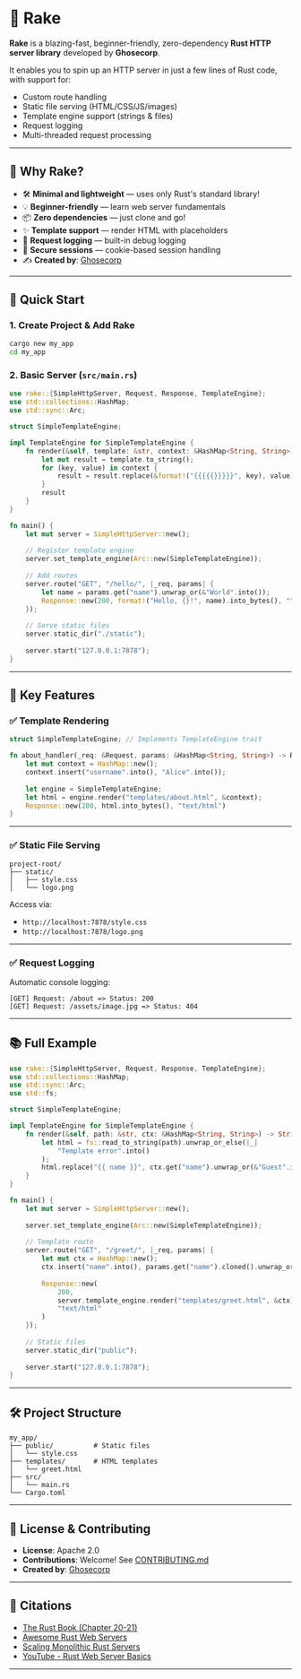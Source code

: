 # 🦀 Rake

**Rake** is a blazing-fast, beginner-friendly, zero-dependency **Rust HTTP server library** developed by **Ghosecorp**.

It enables you to spin up an HTTP server in just a few lines of Rust code, with support for:

- Custom route handling
- Static file serving (HTML/CSS/JS/images)
- Template engine support (strings & files)
- Request logging
- Multi-threaded request processing

---

## 🔰 Why Rake?

- 🛠️ **Minimal and lightweight** — uses only Rust's standard library!
- 💡 **Beginner-friendly** — learn web server fundamentals
- 📦 **Zero dependencies** — just clone and go!
- ✨ **Template support** — render HTML with placeholders
- 📜 **Request logging** — built-in debug logging
- 🔐 **Secure sessions** — cookie-based session handling
- ✍️ **Created by**: [Ghosecorp](https://github.com/Ghosecorp)

---

## 🚀 Quick Start

### 1. Create Project & Add Rake
```bash
cargo new my_app
cd my_app
```

### 2. Basic Server (`src/main.rs`)
```rust
use rake::{SimpleHttpServer, Request, Response, TemplateEngine};
use std::collections::HashMap;
use std::sync::Arc;

struct SimpleTemplateEngine;

impl TemplateEngine for SimpleTemplateEngine {
    fn render(&self, template: &str, context: &HashMap<String, String>) -> String {
        let mut result = template.to_string();
        for (key, value) in context {
            result = result.replace(&format!("{{{{{}}}}}", key), value);
        }
        result
    }
}

fn main() {
    let mut server = SimpleHttpServer::new();
    
    // Register template engine
    server.set_template_engine(Arc::new(SimpleTemplateEngine));
    
    // Add routes
    server.route("GET", "/hello/", |_req, params| {
        let name = params.get("name").unwrap_or(&"World".into());
        Response::new(200, format!("Hello, {}!", name).into_bytes(), "text/plain")
    });
    
    // Serve static files
    server.static_dir("./static");
    
    server.start("127.0.0.1:7878");
}
```

---

## 🌟 Key Features

### ✅ Template Rendering
```rust
struct SimpleTemplateEngine; // Implements TemplateEngine trait

fn about_handler(_req: &Request, params: &HashMap<String, String>) -> Response {
    let mut context = HashMap::new();
    context.insert("username".into(), "Alice".into());
    
    let engine = SimpleTemplateEngine;
    let html = engine.render("templates/about.html", &context);
    Response::new(200, html.into_bytes(), "text/html")
}
```

---

### ✅ Static File Serving

```
project-root/
├── static/
│   ├── style.css
│   └── logo.png
```

Access via:

- `http://localhost:7878/style.css`
- `http://localhost:7878/logo.png`

---

### ✅ Request Logging

Automatic console logging:

```text
[GET] Request: /about => Status: 200
[GET] Request: /assets/image.jpg => Status: 404
```

---

## 📚 Full Example

```rust
use rake::{SimpleHttpServer, Request, Response, TemplateEngine};
use std::collections::HashMap;
use std::sync::Arc;
use std::fs;

struct SimpleTemplateEngine;

impl TemplateEngine for SimpleTemplateEngine {
    fn render(&self, path: &str, ctx: &HashMap<String, String>) -> String {
        let html = fs::read_to_string(path).unwrap_or_else(|_| 
            "Template error".into()
        );
        html.replace("{{ name }}", ctx.get("name").unwrap_or(&"Guest".into()))
    }
}

fn main() {
    let mut server = SimpleHttpServer::new();
    
    server.set_template_engine(Arc::new(SimpleTemplateEngine));
    
    // Template route
    server.route("GET", "/greet/", |_req, params| {
        let mut ctx = HashMap::new();
        ctx.insert("name".into(), params.get("name").cloned().unwrap_or_else(|| "Guest".into()));
        
        Response::new(
            200,
            server.template_engine.render("templates/greet.html", &ctx).into_bytes(),
            "text/html"
        )
    });
    
    // Static files
    server.static_dir("public");
    
    server.start("127.0.0.1:7878");
}
```

---

## 🛠 Project Structure

```
my_app/
├── public/          # Static files
│   └── style.css
├── templates/       # HTML templates
│   └── greet.html
├── src/
│   └── main.rs
└── Cargo.toml
```

---

## 📜 License & Contributing

- **License**: Apache 2.0
- **Contributions**: Welcome! See [CONTRIBUTING.md](CONTRIBUTING.md)
- **Created by**: [Ghosecorp](https://github.com/Ghosecorp)

---

## 📖 Citations
- [The Rust Book (Chapter 20-21)](https://doc.rust-lang.org/book/ch20-00-final-project-a-web-server.html)
- [Awesome Rust Web Servers](https://github.com/rust-unofficial/awesome-rust#web-servers)
- [Scaling Monolithic Rust Servers](https://www.reddit.com/r/rust/comments/zvt1mu/tips_on_scaling_a_monolithic_rust_web_server/)
- [YouTube - Rust Web Server Basics](https://www.youtube.com/watch?v=BHxmWTVFWxQ)

---